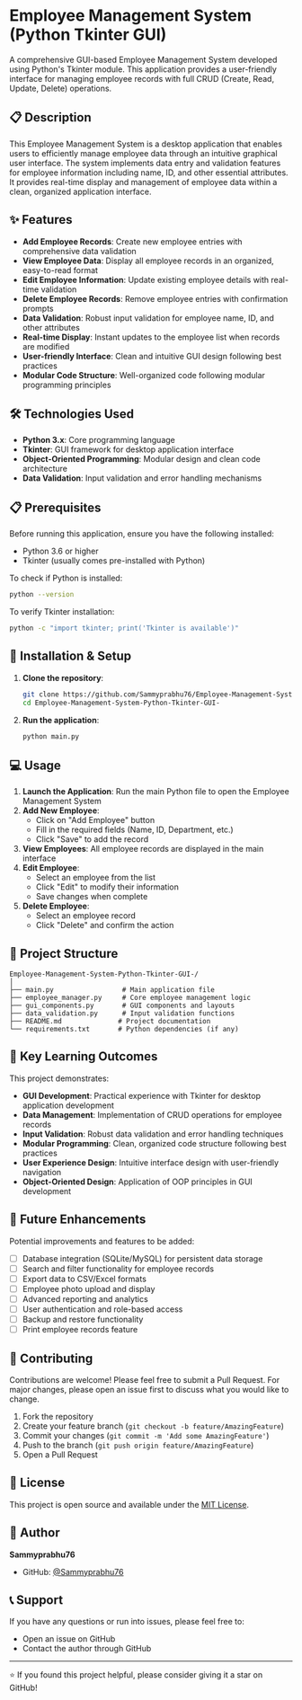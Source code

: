 # Employee Management System (Python Tkinter GUI)

A comprehensive GUI-based Employee Management System developed using Python's Tkinter module. This application provides a user-friendly interface for managing employee records with full CRUD (Create, Read, Update, Delete) operations.

## 📋 Description

This Employee Management System is a desktop application that enables users to efficiently manage employee data through an intuitive graphical user interface. The system implements data entry and validation features for employee information including name, ID, and other essential attributes. It provides real-time display and management of employee data within a clean, organized application interface.

## ✨ Features

- **Add Employee Records**: Create new employee entries with comprehensive data validation
- **View Employee Data**: Display all employee records in an organized, easy-to-read format
- **Edit Employee Information**: Update existing employee details with real-time validation
- **Delete Employee Records**: Remove employee entries with confirmation prompts
- **Data Validation**: Robust input validation for employee name, ID, and other attributes
- **Real-time Display**: Instant updates to the employee list when records are modified
- **User-friendly Interface**: Clean and intuitive GUI design following best practices
- **Modular Code Structure**: Well-organized code following modular programming principles

## 🛠️ Technologies Used

- **Python 3.x**: Core programming language
- **Tkinter**: GUI framework for desktop application interface
- **Object-Oriented Programming**: Modular design and clean code architecture
- **Data Validation**: Input validation and error handling mechanisms

## 📋 Prerequisites

Before running this application, ensure you have the following installed:

- Python 3.6 or higher
- Tkinter (usually comes pre-installed with Python)

To check if Python is installed:
```bash
python --version
```

To verify Tkinter installation:
```bash
python -c "import tkinter; print('Tkinter is available')"
```

## 🚀 Installation & Setup

1. **Clone the repository**:
   ```bash
   git clone https://github.com/Sammyprabhu76/Employee-Management-System-Python-Tkinter-GUI-.git
   cd Employee-Management-System-Python-Tkinter-GUI-
   ```

2. **Run the application**:
   ```bash
   python main.py
   ```

## 💻 Usage

1. **Launch the Application**: Run the main Python file to open the Employee Management System
2. **Add New Employee**: 
   - Click on "Add Employee" button
   - Fill in the required fields (Name, ID, Department, etc.)
   - Click "Save" to add the record
3. **View Employees**: All employee records are displayed in the main interface
4. **Edit Employee**: 
   - Select an employee from the list
   - Click "Edit" to modify their information
   - Save changes when complete
5. **Delete Employee**: 
   - Select an employee record
   - Click "Delete" and confirm the action

## 📁 Project Structure

```
Employee-Management-System-Python-Tkinter-GUI-/
│
├── main.py                 # Main application file
├── employee_manager.py     # Core employee management logic
├── gui_components.py       # GUI components and layouts
├── data_validation.py      # Input validation functions
├── README.md              # Project documentation
└── requirements.txt       # Python dependencies (if any)
```

## 🎯 Key Learning Outcomes

This project demonstrates:

- **GUI Development**: Practical experience with Tkinter for desktop application development
- **Data Management**: Implementation of CRUD operations for employee records
- **Input Validation**: Robust data validation and error handling techniques
- **Modular Programming**: Clean, organized code structure following best practices
- **User Experience Design**: Intuitive interface design with user-friendly navigation
- **Object-Oriented Design**: Application of OOP principles in GUI development

## 🔄 Future Enhancements

Potential improvements and features to be added:

- [ ] Database integration (SQLite/MySQL) for persistent data storage
- [ ] Search and filter functionality for employee records
- [ ] Export data to CSV/Excel formats
- [ ] Employee photo upload and display
- [ ] Advanced reporting and analytics
- [ ] User authentication and role-based access
- [ ] Backup and restore functionality
- [ ] Print employee records feature

## 🤝 Contributing

Contributions are welcome! Please feel free to submit a Pull Request. For major changes, please open an issue first to discuss what you would like to change.

1. Fork the repository
2. Create your feature branch (`git checkout -b feature/AmazingFeature`)
3. Commit your changes (`git commit -m 'Add some AmazingFeature'`)
4. Push to the branch (`git push origin feature/AmazingFeature`)
5. Open a Pull Request

## 📝 License

This project is open source and available under the [MIT License](LICENSE).

## 👥 Author

**Sammyprabhu76**
- GitHub: [@Sammyprabhu76](https://github.com/Sammyprabhu76)

## 📞 Support

If you have any questions or run into issues, please feel free to:
- Open an issue on GitHub
- Contact the author through GitHub

---

⭐ If you found this project helpful, please consider giving it a star on GitHub!